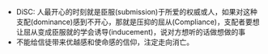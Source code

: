 - DiSC: 人最开心的时刻就是臣服(submission)于所爱的权威或人，如果对这种支配(dominance)感到不开心，那就是压抑的屈从(Compliance)，支配者要想让屈从变成臣服就的学会诱导(inducement)，说对方想听的话做想做的事
- 不能给信徒带来优越感和使命感的信仰，注定走向消亡。
